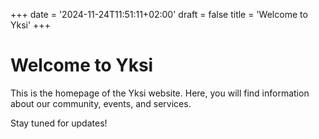 +++
date = '2024-11-24T11:51:11+02:00'
draft = false
title = 'Welcome to Yksi'
+++

# Welcome to Yksi

This is the homepage of the Yksi website. Here, you will find information about our community, events, and services.

Stay tuned for updates!
